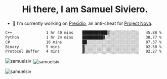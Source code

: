 <h1 align="center">Hi there, I am Samuel Siviero.</h1>

- 🔭 I’m currently working on [Presidio](https://presidio.ac), an anti-cheat for [Project Nova](https://discord.gg/novafn).

<!--START_SECTION:waka-->

```txt
C++               1 hr 40 mins    ███████████▒░░░░░░░░░░░░░   45.88 %
Python            1 hr 24 mins    █████████▓░░░░░░░░░░░░░░░   38.77 %
C#                16 mins         ██░░░░░░░░░░░░░░░░░░░░░░░   07.37 %
Binary            5 mins          ▓░░░░░░░░░░░░░░░░░░░░░░░░   02.50 %
Protocol Buffer   4 mins          ▓░░░░░░░░░░░░░░░░░░░░░░░░   02.27 %
```

<!--END_SECTION:waka-->

<p><img align="left" src="https://github-readme-stats.vercel.app/api/top-langs?username=samuelsiv&show_icons=true&locale=en&layout=compact&theme=radical" alt="samuelsiv" /></p>

<p>&nbsp;<img align="center" src="https://github-readme-stats.vercel.app/api?username=samuelsiv&show_icons=true&locale=en&theme=radical" alt="samuelsiv" /></p>
<p align="left"> <img src="https://komarev.com/ghpvc/?username=samuelsiv&label=Profile%20views&color=0e75b6&style=flat" alt="samuelsiv" /> </p>
